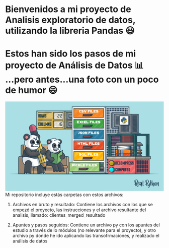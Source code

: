# Bienvenidos a mi proyecto de Analisis exploratorio de datos, utilizando la libreria Pandas 😃
# Estos han sido los pasos de mi proyecto de Análisis de Datos 📊 ...pero antes...una foto con un poco de humor 😄
![Imagen graciosa](Pandas.jpg)
Mi repositorio incluye estás carpetas con estos archivos:

1. Archivos en bruto y resultado: Contiene los archivos con los que se empezó el proyecto, las instrucciones y el archivo resultante del analisis, llamado: clientes_merged_resultado

2. Apuntes y pasos seguidos: Contiene un archivo py con los apuntes del estudio a través de lo módulos (no relevante para el proyecto), y otro archivo py donde he ido aplicando las transofrmaciones, y realizado el análisis de datos
